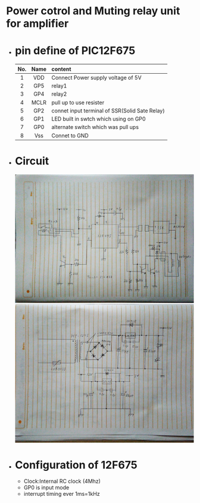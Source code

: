 # Power cotrol and Muting relay unit for amplifier

- # pin define of PIC12F675   

    |No.|Name|content|   
    |:-:|:--:|:-----|   
    |1  |VDD |Connect Power supply voltage of 5V|
    |2  |GP5 |relay1 |
    |3  |GP4 |relay2 |
    |4  |MCLR|pull up to use resister|
    |5  |GP2 |connet input terminal of SSR(Solid Sate Relay)|
    |6  |GP1 |LED built in swtch which using on GP0|
    |7  |GP0 |alternate switch which was pull ups|
    |8  |Vss |Connet to GND|
    
- # Circuit   
    ![rtrtr](circuit-main.jpg "main")
    ![rtrtr](circuit-power.jpg "power")

- # Configuration of 12F675   
    
    - Clock:Internal RC clock (4Mhz)   
    - GP0 is input mode 
    - interrupt timing ever 1ms=1kHz


